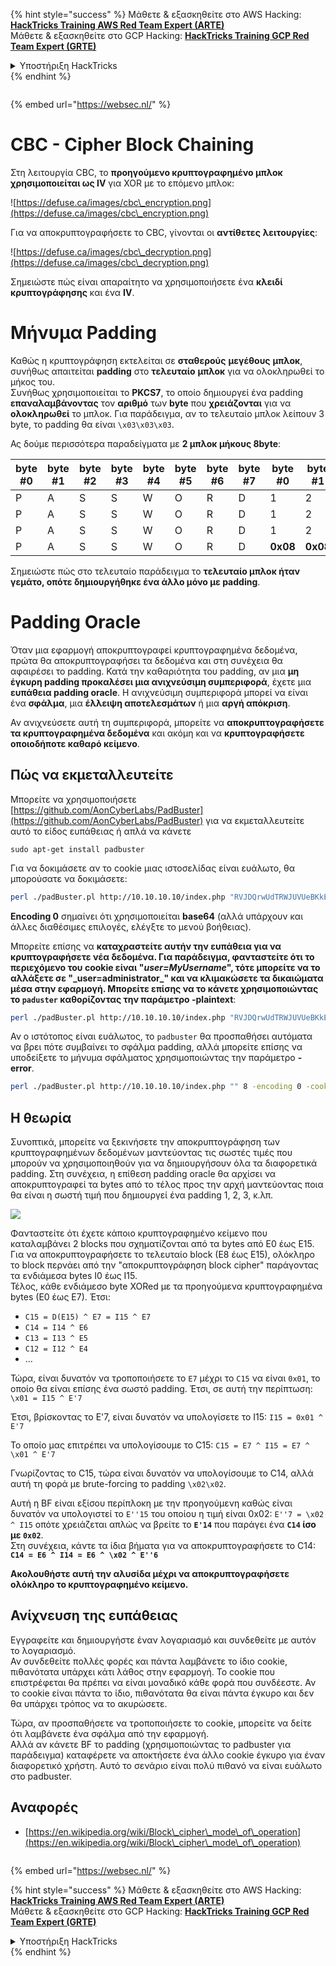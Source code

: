 {% hint style="success" %}
Μάθετε & εξασκηθείτε στο AWS Hacking:<img src="/.gitbook/assets/arte.png" alt="" data-size="line">[**HackTricks Training AWS Red Team Expert (ARTE)**](https://training.hacktricks.xyz/courses/arte)<img src="/.gitbook/assets/arte.png" alt="" data-size="line">\
Μάθετε & εξασκηθείτε στο GCP Hacking: <img src="/.gitbook/assets/grte.png" alt="" data-size="line">[**HackTricks Training GCP Red Team Expert (GRTE)**<img src="/.gitbook/assets/grte.png" alt="" data-size="line">](https://training.hacktricks.xyz/courses/grte)

<details>

<summary>Υποστήριξη HackTricks</summary>

* Ελέγξτε τα [**σχέδια συνδρομής**](https://github.com/sponsors/carlospolop)!
* **Εγγραφείτε στην** 💬 [**ομάδα Discord**](https://discord.gg/hRep4RUj7f) ή στην [**ομάδα telegram**](https://t.me/peass) ή **ακολουθήστε** μας στο **Twitter** 🐦 [**@hacktricks\_live**](https://twitter.com/hacktricks\_live)**.**
* **Μοιραστείτε κόλπα hacking υποβάλλοντας PRs στα** [**HackTricks**](https://github.com/carlospolop/hacktricks) και [**HackTricks Cloud**](https://github.com/carlospolop/hacktricks-cloud) github repos.

</details>
{% endhint %}

<figure><img src="/..https:/pentest.eu/RENDER_WebSec_10fps_21sec_9MB_29042024.gif" alt=""><figcaption></figcaption></figure>

{% embed url="https://websec.nl/" %}


# CBC - Cipher Block Chaining

Στη λειτουργία CBC, το **προηγούμενο κρυπτογραφημένο μπλοκ χρησιμοποιείται ως IV** για XOR με το επόμενο μπλοκ:

![https://defuse.ca/images/cbc\_encryption.png](https://defuse.ca/images/cbc\_encryption.png)

Για να αποκρυπτογραφήσετε το CBC, γίνονται οι **αντίθετες** **λειτουργίες**:

![https://defuse.ca/images/cbc\_decryption.png](https://defuse.ca/images/cbc\_decryption.png)

Σημειώστε πώς είναι απαραίτητο να χρησιμοποιήσετε ένα **κλειδί κρυπτογράφησης** και ένα **IV**.

# Μήνυμα Padding

Καθώς η κρυπτογράφηση εκτελείται σε **σταθερούς** **μεγέθους** **μπλοκ**, συνήθως απαιτείται **padding** στο **τελευταίο** **μπλοκ** για να ολοκληρωθεί το μήκος του.\
Συνήθως χρησιμοποιείται το **PKCS7**, το οποίο δημιουργεί ένα padding **επαναλαμβάνοντας** τον **αριθμό** των **byte** που **χρειάζονται** για να **ολοκληρωθεί** το μπλοκ. Για παράδειγμα, αν το τελευταίο μπλοκ λείπουν 3 byte, το padding θα είναι `\x03\x03\x03`.

Ας δούμε περισσότερα παραδείγματα με **2 μπλοκ μήκους 8byte**:

| byte #0 | byte #1 | byte #2 | byte #3 | byte #4 | byte #5 | byte #6 | byte #7 | byte #0  | byte #1  | byte #2  | byte #3  | byte #4  | byte #5  | byte #6  | byte #7  |
| ------- | ------- | ------- | ------- | ------- | ------- | ------- | ------- | -------- | -------- | -------- | -------- | -------- | -------- | -------- | -------- |
| P       | A       | S       | S       | W       | O       | R       | D       | 1        | 2        | 3        | 4        | 5        | 6        | **0x02** | **0x02** |
| P       | A       | S       | S       | W       | O       | R       | D       | 1        | 2        | 3        | 4        | 5        | **0x03** | **0x03** | **0x03** |
| P       | A       | S       | S       | W       | O       | R       | D       | 1        | 2        | 3        | **0x05** | **0x05** | **0x05** | **0x05** | **0x05** |
| P       | A       | S       | S       | W       | O       | R       | D       | **0x08** | **0x08** | **0x08** | **0x08** | **0x08** | **0x08** | **0x08** | **0x08** |

Σημειώστε πώς στο τελευταίο παράδειγμα το **τελευταίο μπλοκ ήταν γεμάτο, οπότε δημιουργήθηκε ένα άλλο μόνο με padding**.

# Padding Oracle

Όταν μια εφαρμογή αποκρυπτογραφεί κρυπτογραφημένα δεδομένα, πρώτα θα αποκρυπτογραφήσει τα δεδομένα και στη συνέχεια θα αφαιρέσει το padding. Κατά την καθαριότητα του padding, αν μια **μη έγκυρη padding προκαλέσει μια ανιχνεύσιμη συμπεριφορά**, έχετε μια **ευπάθεια padding oracle**. Η ανιχνεύσιμη συμπεριφορά μπορεί να είναι ένα **σφάλμα**, μια **έλλειψη αποτελεσμάτων** ή μια **αργή απόκριση**.

Αν ανιχνεύσετε αυτή τη συμπεριφορά, μπορείτε να **αποκρυπτογραφήσετε τα κρυπτογραφημένα δεδομένα** και ακόμη και να **κρυπτογραφήσετε οποιοδήποτε καθαρό κείμενο**.

## Πώς να εκμεταλλευτείτε

Μπορείτε να χρησιμοποιήσετε [https://github.com/AonCyberLabs/PadBuster](https://github.com/AonCyberLabs/PadBuster) για να εκμεταλλευτείτε αυτό το είδος ευπάθειας ή απλά να κάνετε
```
sudo apt-get install padbuster
```
Για να δοκιμάσετε αν το cookie μιας ιστοσελίδας είναι ευάλωτο, θα μπορούσατε να δοκιμάσετε:
```bash
perl ./padBuster.pl http://10.10.10.10/index.php "RVJDQrwUdTRWJUVUeBKkEA==" 8 -encoding 0 -cookies "login=RVJDQrwUdTRWJUVUeBKkEA=="
```
**Encoding 0** σημαίνει ότι χρησιμοποιείται **base64** (αλλά υπάρχουν και άλλες διαθέσιμες επιλογές, ελέγξτε το μενού βοήθειας).

Μπορείτε επίσης να **καταχραστείτε αυτήν την ευπάθεια για να κρυπτογραφήσετε νέα δεδομένα. Για παράδειγμα, φανταστείτε ότι το περιεχόμενο του cookie είναι "**_**user=MyUsername**_**", τότε μπορείτε να το αλλάξετε σε "\_user=administrator\_" και να κλιμακώσετε τα δικαιώματα μέσα στην εφαρμογή. Μπορείτε επίσης να το κάνετε χρησιμοποιώντας το `paduster` καθορίζοντας την παράμετρο -plaintext**:
```bash
perl ./padBuster.pl http://10.10.10.10/index.php "RVJDQrwUdTRWJUVUeBKkEA==" 8 -encoding 0 -cookies "login=RVJDQrwUdTRWJUVUeBKkEA==" -plaintext "user=administrator"
```
Αν ο ιστότοπος είναι ευάλωτος, το `padbuster` θα προσπαθήσει αυτόματα να βρει πότε συμβαίνει το σφάλμα padding, αλλά μπορείτε επίσης να υποδείξετε το μήνυμα σφάλματος χρησιμοποιώντας την παράμετρο **-error**.
```bash
perl ./padBuster.pl http://10.10.10.10/index.php "" 8 -encoding 0 -cookies "hcon=RVJDQrwUdTRWJUVUeBKkEA==" -error "Invalid padding"
```
## Η θεωρία

Συνοπτικά, μπορείτε να ξεκινήσετε την αποκρυπτογράφηση των κρυπτογραφημένων δεδομένων μαντεύοντας τις σωστές τιμές που μπορούν να χρησιμοποιηθούν για να δημιουργήσουν όλα τα διαφορετικά padding. Στη συνέχεια, η επίθεση padding oracle θα αρχίσει να αποκρυπτογραφεί τα bytes από το τέλος προς την αρχή μαντεύοντας ποια θα είναι η σωστή τιμή που δημιουργεί ένα padding 1, 2, 3, κ.λπ.

![](<../.gitbook/assets/image (629) (1) (1).png>)

Φανταστείτε ότι έχετε κάποιο κρυπτογραφημένο κείμενο που καταλαμβάνει 2 blocks που σχηματίζονται από τα bytes από E0 έως E15.\
Για να αποκρυπτογραφήσετε το τελευταίο block (E8 έως E15), ολόκληρο το block περνάει από την "αποκρυπτογράφηση block cipher" παράγοντας τα ενδιάμεσα bytes I0 έως I15.\
Τέλος, κάθε ενδιάμεσο byte XORed με τα προηγούμενα κρυπτογραφημένα bytes (E0 έως E7). Έτσι:

* `C15 = D(E15) ^ E7 = I15 ^ E7`
* `C14 = I14 ^ E6`
* `C13 = I13 ^ E5`
* `C12 = I12 ^ E4`
* ...

Τώρα, είναι δυνατόν να τροποποιήσετε το `E7` μέχρι το `C15` να είναι `0x01`, το οποίο θα είναι επίσης ένα σωστό padding. Έτσι, σε αυτή την περίπτωση: `\x01 = I15 ^ E'7`

Έτσι, βρίσκοντας το E'7, είναι δυνατόν να υπολογίσετε το I15: `I15 = 0x01 ^ E'7`

Το οποίο μας επιτρέπει να υπολογίσουμε το C15: `C15 = E7 ^ I15 = E7 ^ \x01 ^ E'7`

Γνωρίζοντας το C15, τώρα είναι δυνατόν να υπολογίσουμε το C14, αλλά αυτή τη φορά με brute-forcing το padding `\x02\x02`.

Αυτή η BF είναι εξίσου περίπλοκη με την προηγούμενη καθώς είναι δυνατόν να υπολογιστεί το `E''15` του οποίου η τιμή είναι 0x02: `E''7 = \x02 ^ I15` οπότε χρειάζεται απλώς να βρείτε το **`E'14`** που παράγει ένα **`C14` ίσο με `0x02`**.\
Στη συνέχεια, κάντε τα ίδια βήματα για να αποκρυπτογραφήσετε το C14: **`C14 = E6 ^ I14 = E6 ^ \x02 ^ E''6`**

**Ακολουθήστε αυτή την αλυσίδα μέχρι να αποκρυπτογραφήσετε ολόκληρο το κρυπτογραφημένο κείμενο.**

## Ανίχνευση της ευπάθειας

Εγγραφείτε και δημιουργήστε έναν λογαριασμό και συνδεθείτε με αυτόν το λογαριασμό.\
Αν συνδεθείτε πολλές φορές και πάντα λαμβάνετε το ίδιο cookie, πιθανότατα υπάρχει κάτι λάθος στην εφαρμογή. Το cookie που επιστρέφεται θα πρέπει να είναι μοναδικό κάθε φορά που συνδέεστε. Αν το cookie είναι πάντα το ίδιο, πιθανότατα θα είναι πάντα έγκυρο και δεν θα υπάρχει τρόπος να το ακυρώσετε.

Τώρα, αν προσπαθήσετε να τροποποιήσετε το cookie, μπορείτε να δείτε ότι λαμβάνετε ένα σφάλμα από την εφαρμογή.\
Αλλά αν κάνετε BF το padding (χρησιμοποιώντας το padbuster για παράδειγμα) καταφέρετε να αποκτήσετε ένα άλλο cookie έγκυρο για έναν διαφορετικό χρήστη. Αυτό το σενάριο είναι πολύ πιθανό να είναι ευάλωτο στο padbuster.

## Αναφορές

* [https://en.wikipedia.org/wiki/Block\_cipher\_mode\_of\_operation](https://en.wikipedia.org/wiki/Block\_cipher\_mode\_of\_operation)


<figure><img src="/..https:/pentest.eu/RENDER_WebSec_10fps_21sec_9MB_29042024.gif" alt=""><figcaption></figcaption></figure>

{% embed url="https://websec.nl/" %}

{% hint style="success" %}
Μάθετε & εξασκηθείτε στο AWS Hacking:<img src="/.gitbook/assets/arte.png" alt="" data-size="line">[**HackTricks Training AWS Red Team Expert (ARTE)**](https://training.hacktricks.xyz/courses/arte)<img src="/.gitbook/assets/arte.png" alt="" data-size="line">\
Μάθετε & εξασκηθείτε στο GCP Hacking: <img src="/.gitbook/assets/grte.png" alt="" data-size="line">[**HackTricks Training GCP Red Team Expert (GRTE)**<img src="/.gitbook/assets/grte.png" alt="" data-size="line">](https://training.hacktricks.xyz/courses/grte)

<details>

<summary>Υποστήριξη HackTricks</summary>

* Ελέγξτε τα [**σχέδια συνδρομής**](https://github.com/sponsors/carlospolop)!
* **Εγγραφείτε στην** 💬 [**ομάδα Discord**](https://discord.gg/hRep4RUj7f) ή στην [**ομάδα telegram**](https://t.me/peass) ή **ακολουθήστε** μας στο **Twitter** 🐦 [**@hacktricks\_live**](https://twitter.com/hacktricks\_live)**.**
* **Μοιραστείτε κόλπα hacking υποβάλλοντας PRs στα** [**HackTricks**](https://github.com/carlospolop/hacktricks) και [**HackTricks Cloud**](https://github.com/carlospolop/hacktricks-cloud) github repos.

</details>
{% endhint %}
